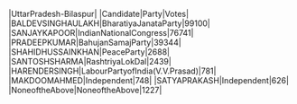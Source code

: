  
|UttarPradesh-Bilaspur|
|Candidate|Party|Votes|
|BALDEVSINGHAULAKH|BharatiyaJanataParty|99100|
|SANJAYKAPOOR|IndianNationalCongress|76741|
|PRADEEPKUMAR|BahujanSamajParty|39344|
|SHAHIDHUSSAINKHAN|PeaceParty|2688|
|SANTOSHSHARMA|RashtriyaLokDal|2439|
|HARENDERSINGH|LabourPartyofIndia(V.V.Prasad)|781|
|MAKDOOMAHMED|Independent|748|
|SATYAPRAKASH|Independent|626|
|NoneoftheAbove|NoneoftheAbove|1227|
